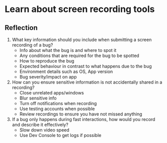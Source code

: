 # Learn about screen recording tools

## Reflection

1. What key information should you include when submitting a screen recording of a bug?
    * Info about what the bug is and where to spot it
    * Any conditions that are required for the bug to be spotted
    * How to reproduce the bug
    * Expected behaviour in contrast to what happens due to the bug
    * Environment details such as OS, App version
    * Bug severity/impact on app
2. How can you ensure sensitive information is not accidentally shared in a recording?
    * Close unrelated apps/windows
    * Blur sensitive info 
    * Turn off notifications when recording
    * Use testing accounts when possible
    * Review recordings to ensure you have not missed anything
3. If a bug only happens during fast interactions, how would you record and describe it effectively?
    * Slow down video speed
    * Use Dev Console to get logs if possible
    
